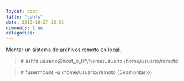 ```yaml
---
layout: post
title: "sshfs"
date: 2013-10-27 13:56
comments: true
categories: 
---
```

Montar un sistema de archivos remoto en local.

>\# sshfs usuario@host_o_IP:/home/usuario /home/usuario/remoto

>\# fusermount -u /home/usuario/remoto  (Desmontarlo)

